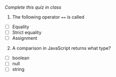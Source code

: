 *Complete this quiz in class*

1. The following operator `==` is called

- [ ] Equality
- [ ] Strict equality
- [ ] Assignment

2. A comparison in JavaScript returns what type?

- [ ] boolean
- [ ] null
- [ ] string
